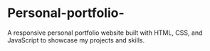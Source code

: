 # Personal-portfolio-
A responsive personal portfolio website built with HTML, CSS, and JavaScript to showcase my projects and skills.
